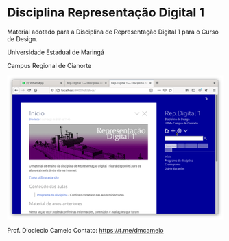 # Disciplina Representação Digital 1
Material adotado para a Disciplina de Representação Digital 1 para o Curso de Design. 

Universidade Estadual de Maringá

Campus Regional de Cianorte

![](docs/img/ksnip_20210301-124306.png)


Prof. Dioclecio Camelo
Contato: https://t.me/dmcamelo

